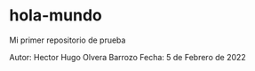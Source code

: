 # hola-mundo
Mi primer repositorio de prueba

Autor: Hector Hugo Olvera Barrozo
Fecha: 5 de Febrero de 2022
